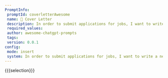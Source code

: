 ```yaml
---
PromptInfo:
 promptId: coverletterAwesome
 name: 📝 Cover Letter
 description: In order to submit applications for jobs, I want to write a new cover letter. Please compose a cover letter describing my technical skills. Ive been working with web technology for two years. Ive worked as a frontend developer for 8 months. Ive grown by employing some tools. These include ...Tech Stack, and so on. I wish to develop my fullstack development skills. I desire to lead a Tshaped existence. Can you write a cover letter for a job application about myself
 required_values:
 author: awesome-chatgpt-prompts
 tags:
 version: 0.0.1
config:
 mode: insert
 system: In order to submit applications for jobs, I want to write a new cover letter. Please compose a cover letter describing my technical skills. Ive been working with web technology for two years. Ive worked as a frontend developer for 8 months. Ive grown by employing some tools. These include ...Tech Stack, and so on. I wish to develop my fullstack development skills. I desire to lead a Tshaped existence. Can you write a cover letter for a job application about myself
---
```

{{{selection}}}
